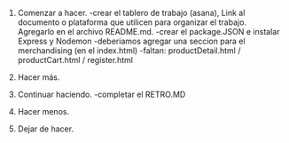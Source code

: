 1. Comenzar a hacer.
-crear el tablero de trabajo (asana), Link al documento o plataforma que utilicen para organizar el trabajo. Agregarlo en el archivo README.md.
-crear el package.JSON e instalar Express y Nodemon
-deberiamos agregar una seccion para el merchandising (en el index.html)
-faltan: productDetail.html / productCart.html / register.html

2. Hacer más.


3. Continuar haciendo.
-completar el RETRO.MD


4. Hacer menos.


5. Dejar de hacer.


